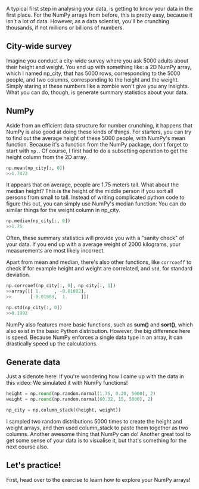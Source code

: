 A typical first step in analysing your data, is getting to know your data in the first place. For the NumPy arrays from before, this is pretty easy, because it isn't a lot of data. However, as a data scientist, you'll be crunching thousands, if not millions or billions of numbers.
## City-wide survey
Imagine you conduct a city-wide survey where you ask 5000 adults about their height and weight. You end up with something like: a 2D NumPy array, which I named np_city, that has 5000 rows, corresponding to the 5000 people, and two columns, corresponding to the height and the weight. Simply staring at these numbers like a zombie won't give you any insights. What you can do, though, is generate summary statistics about your data.
## NumPy
Aside from an efficient data structure for number crunching, it happens that NumPy is also good at doing these kinds of things. For starters, you can try to find out the average height of these 5000 people, with NumPy's mean function. Because it's a function from the NumPy package, don't forget to start with `np.`. Of course, I first had to do a subsetting operation to get the height column from the 2D array. 
```Python
np.mean(np_city[:, 0])
>>1.7472
```
It appears that on average, people are 1.75 meters tall. What about the median height? This is the height of the middle person if you sort all persons from small to tall. Instead of writing complicated python code to figure this out, you can simply use NumPy's median function: You can do similar things for the weight column in np_city. 
```Python
np.median(np_city[:, 0])
>>1.75
```
Often, these summary statistics will provide you with a "sanity check" of your data. If you end up with a average weight of 2000 kilograms, your measurements are most likely incorrect. 

Apart from mean and median, there's also other functions, like `corrcoeff` to check if for example height and weight are correlated, and `std`, for standard deviation.
```Python
np.corrcoef(np_city[:, 0], np_city[:, 1])
>>array([[ 1.     , -0.01802],
>>       [-0.01803,  1.     ]])

np.std(np_city[:, 0])
>>0.1992
```
NumPy also features more basic functions, such as **sum()** and **sort()**, which also exist in the basic Python distribution. However, the big difference here is speed. Because NumPy enforces a single data type in an array, it can drastically speed up the calculations.
## Generate data
Just a sidenote here: If you're wondering how I came up with the data in this video: We simulated it with NumPy functions! 
```Python
height = np.round(np.random.normal(1.75, 0.20, 5000), 2)
weight = np.round(np.random.normal(60.32, 15, 5000), 2)

np_city = np.column_stack((height, weight))
```
I sampled two random distributions 5000 times to create the height and weight arrays, and then used column_stack to paste them together as two columns. Another awesome thing that NumPy can do! Another great tool to get some sense of your data is to visualise it, but that's something for the next course also.
## Let's practice!
First, head over to the exercise to learn how to explore your NumPy arrays!